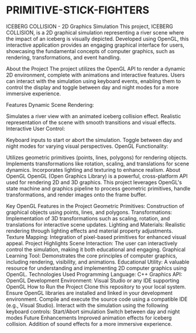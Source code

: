 # PRIMITIVE-STICK-FIGHTERS

ICEBERG COLLISION - 2D Graphics Simulation
This project, ICEBERG COLLISION, is a 2D graphical simulation representing a river scene where the impact of an iceberg is visually depicted. Developed using OpenGL, this interactive application provides an engaging graphical interface for users, showcasing the fundamental concepts of computer graphics, such as rendering, transformations, and event handling.

About the Project
The project utilizes the OpenGL API to render a dynamic 2D environment, complete with animations and interactive features. Users can interact with the simulation using keyboard events, enabling them to control the display and toggle between day and night modes for a more immersive experience.

Features
Dynamic Scene Rendering:

Simulates a river view with an animated iceberg collision effect.
Realistic representation of the scene with smooth transitions and visual effects.
Interactive User Control:

Keyboard inputs to start or abort the simulation.
Toggle between day and night modes for varying visual perspectives.
OpenGL Functionality:

Utilizes geometric primitives (points, lines, polygons) for rendering objects.
Implements transformations like rotation, scaling, and translations for scene dynamics.
Incorporates lighting and texturing to enhance realism.
About OpenGL
OpenGL (Open Graphics Library) is a powerful, cross-platform API used for rendering 2D and 3D graphics. This project leverages OpenGL's state machine and graphics pipeline to process geometric primitives, handle transformations, and render images onto the frame buffer.

Key OpenGL Features in the Project
Geometric Primitives: Construction of graphical objects using points, lines, and polygons.
Transformations: Implementation of 3D transformations such as scaling, rotation, and translations for interactive scene updates.
Lighting and Materials: Realistic rendering through lighting effects and material property adjustments.
Texture Mapping: Integration of pixel-based primitives for enhanced visual appeal.
Project Highlights
Scene Interaction: The user can interactively control the simulation, making it both educational and engaging.
Graphical Learning Tool: Demonstrates the core principles of computer graphics, including rendering, visibility, and animations.
Educational Utility: A valuable resource for understanding and implementing 2D computer graphics using OpenGL.
Technologies Used
Programming Language: C++
Graphics API: OpenGL
Development Environment: Visual Studio or any IDE supporting OpenGL
How to Run the Project
Clone this repository to your local system.
Ensure OpenGL libraries are installed and linked in your development environment.
Compile and execute the source code using a compatible IDE (e.g., Visual Studio).
Interact with the simulation using the following keyboard controls:
Start/Abort simulation
Switch between day and night modes
Future Enhancements
Improved animation effects for iceberg collision.
Addition of sound effects for a more immersive experience.
